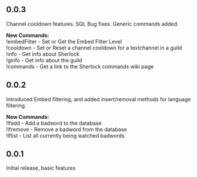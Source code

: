 ## 0.0.3
Channel cooldown features.  SQL Bug fixes.  Generic commands added.  

**New Commands:**  
!embedFilter - Set or Get the Embed Filter Level  
!cooldown  - Set or Reset a channel cooldown for a textchannel in a guild  
!info - Get info about Sherlock  
!ginfo - Get info about the guild  
!commands - Get a link to the Sherlock commands wiki page

## 0.0.2
Introduced Embed filtering, and added insert/removal methods for language filtering.
  
**New Commands:**  
!lfadd - Add a badword to the database  
!lfremove - Remove a badword from the database  
!lflist - List all currently being watched badwords


## 0.0.1
Initial release, basic features
